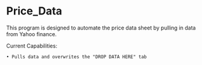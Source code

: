 # Price_Data

This program is designed to automate the price data sheet by pulling in data from Yahoo finance.

Current Capabilities:

    • Pulls data and overwrites the "DROP DATA HERE" tab

